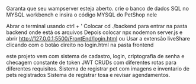 Garanta que seu wampserver esteja aberto.
crie o banco de dados SQL no MYSQL workbench
e insira o código MYSQL do PetShop nele

Abrar o terminal usando ctrl + '
Colocar cd ./backend para entrar na pasta backend onde está os arquivos
Depois colocar npx nodemon server.js
e abrir http://127.0.0.1:5500/FrontEnd/login.html ou Usar a extensão liveShare clicando com o botão direito no login.html na pasta frontend



este projeto vem com sistema de cadastro, login, criptografia de senha e checagem constante de token JWT
CRUDs com diferentes rotas para diferentes requisitos.
Sistema de registrar pet com imagens e inventario de pets registrados
Sistema de registrar tosa e revisar agendamentos.
